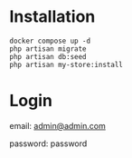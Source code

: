 # Installation
```
docker compose up -d
php artisan migrate
php artisan db:seed
php artisan my-store:install
```
# Login

email: admin@admin.com

password: password
